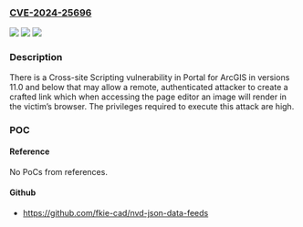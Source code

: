 ### [CVE-2024-25696](https://cve.mitre.org/cgi-bin/cvename.cgi?name=CVE-2024-25696)
![](https://img.shields.io/static/v1?label=Product&message=Portal%20for%20ArcGIS&color=blue)
![](https://img.shields.io/static/v1?label=Version&message=All%3C%3D%2011.0%20&color=brighgreen)
![](https://img.shields.io/static/v1?label=Vulnerability&message=CWE-79%20Improper%20Neutralization%20of%20Input%20During%20Web%20Page%20Generation%20('Cross-site%20Scripting')&color=brighgreen)

### Description

There is a Cross-site Scripting vulnerability in Portal for ArcGIS in versions 11.0 and below that may allow a remote, authenticated attacker to create a crafted link which when accessing the page editor an image will render in the victim’s browser.  The privileges required to execute this attack are high.

### POC

#### Reference
No PoCs from references.

#### Github
- https://github.com/fkie-cad/nvd-json-data-feeds

